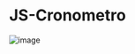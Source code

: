 # JS-Cronometro

![image](https://user-images.githubusercontent.com/55337757/142962167-ff918bbc-85b5-4cb5-ad08-761fc6d86c71.png)
